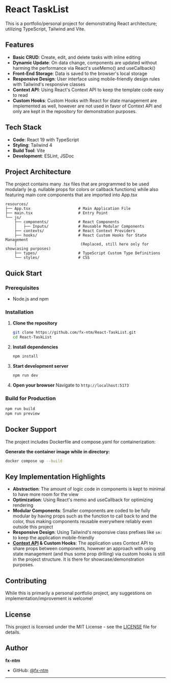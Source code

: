 # React TaskList

This is a portfolio/personal project for demonstrating React architecture; utilizing TypeScript, Tailwind and Vite.

## Features

- **Basic CRUD**: Create, edit, and delete tasks with inline editing
- **Dynamic Update**: On data change, components are updated without harming the performance via React's useMemo() and useCallback()
- **Front-End Storage**: Data is saved to the browser's local storage
- **Responsive Design**: User interface using mobile-friendly design rules with Tailwind's responsive classes
- **Context API**: Using React's Context API to keep the template code easy to read
- **Custom Hooks**: Custom Hooks with React for state management are implemented as well, however are not used in favor of Context API and only are kept in the repository for demonstration purposes.

## Tech Stack

- **Code**: React 19 with TypeScript
- **Styling**: Tailwind 4
- **Build Tool**: Vite
- **Development**: ESLint, JSDoc

## Project Architecture
The project contains many .tsx files that are programmed to be used modularly (e.g. nullable props for colors or callback functions) while also featuring main core components that are imported into App.tsx
```
resources/
├── App.tsx                     # Main Application File
├── main.tsx                    # Entry Point
└── js/
    ├── components/             # React Components
    │   ├── Inputs/             # Reusable Modular Components
    ├── contexts/               # React Context Providers
    ├── hooks/                  # React Custom Hooks for State Management 
    │                            (Replaced, still here only for showcasing purposes)
    ├── types/                  # TypeScript Custom Type Definitions
    └── styles/                 # CSS
```

## Quick Start

### Prerequisites

- Node.js and npm

### Installation

1. **Clone the repository**
   ```bash
   git clone https://github.com/fx-ntm/React-TaskList.git
   cd React-TaskList
   ```

2. **Install dependencies**
   ```bash
   npm install
   ```

3. **Start development server**
   ```bash
   npm run dev
   ```

4. **Open your browser**
   Navigate to `http://localhost:5173`

### Build for Production
```bash
npm run build
npm run preview
```

## Docker Support
The project includes Dockerfile and compose.yaml for containerization:

**Generate the container image while in directory:**
```bash
docker compose up --build
```

## Key Implementation Highlights
- **Abstraction**: The amount of logic code in components is kept to minimal to have more room for the view
- **Optimization**: Using React's memo and useCallback for optimizing rendering
- **Modular Components**: Smaller components are coded to be fully modular by having props such as the function to call back to and the color, thus making components reusable everywhere reliably even outside this project
- **Responsive Design**: Using Tailwind's responsive class prefixes like `sm:` to keep the application mobile-friendly
- **<u>Context API</u> & Custom Hooks**: The application uses Context API to share props between components, however an approach with using state management (and thus some prop drilling) via custom hooks is still in the project structure. It is there for showcase/demonstration purposes.

## Contributing
While this is primarily a personal portfolio project, any suggestions on implementation/improvement is welcome!

## License
This project is licensed under the MIT License - see the [LICENSE](LICENSE) file for details.

## Author
**fx-ntm**
- GitHub: [@fx-ntm](https://github.com/fx-ntm)

---

